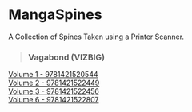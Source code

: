 # MangaSpines
A Collection of Spines Taken using a Printer Scanner.

> ### Vagabond (VIZBIG)
[Volume 1 - 9781421520544](https://github.com/SamJones04/MangaSpines/blob/main/images/Vagabond%20-%201%20-%209781421520544.jpg)<br>
[Volume 2 - 9781421522449](https://github.com/SamJones04/MangaSpines/blob/main/images/Vagabond%20-%202%20-%209781421522449.jpg)<br>
[Volume 3 - 9781421522456](https://github.com/SamJones04/MangaSpines/blob/main/images/Vagabond%20-%203%20-%209781421522456.jpg)<br>
[Volume 6 - 9781421522807](https://github.com/SamJones04/MangaSpines/blob/main/images/Vagabond%20-%206%20-%209781421522807.jpg)<br>

